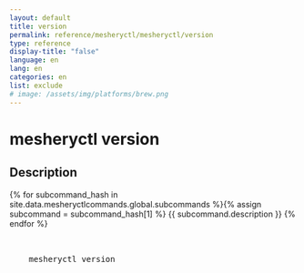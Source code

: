 ```yaml
---
layout: default
title: version
permalink: reference/mesheryctl/mesheryctl/version
type: reference
display-title: "false"
language: en
lang: en
categories: en
list: exclude
# image: /assets/img/platforms/brew.png
---
```


<!-- Copy this template to create individual doc pages for each mesheryctl commands -->

<!-- Name of the command -->
# mesheryctl version

<!-- Description of the command. Preferably a paragraph -->
## Description 

{% for subcommand_hash in site.data.mesheryctlcommands.global.subcommands %}{% assign subcommand = subcommand_hash[1] %}
{{ subcommand.description }}
{% endfor %}


<!-- Basic usage of the command -->
<pre class="codeblock-pre">
  <div class="codeblock">
    mesheryctl version
  </div>
</pre> 
